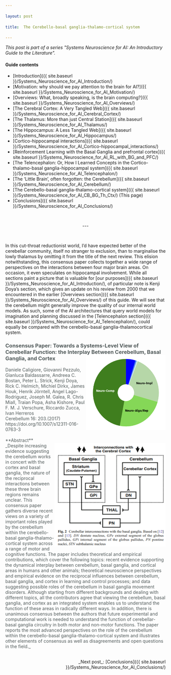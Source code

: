 ```yaml
---

layout: post

title:  The Cerebello-basal ganglia-thalamo-cortical system

---
```


_This post is part of a series "Systems Neuroscience for AI: An Introductory Guide to the Literature"._

#### Guide contents
* [Introduction]({{ site.baseurl }}/Systems_Neuroscience_for_AI_Introduction/)
* [Motivation: why should we pay attention to the brain for AI?]({{ site.baseurl }}/Systems_Neuroscience_for_AI_Motivation/)
* [Overviews: What, broadly speaking, is the brain computing?]({{ site.baseurl }}/Systems_Neuroscience_for_AI_Overviews/)
* [The Cerebral Cortex: A Very Tangled Web]({{ site.baseurl }}/Systems_Neuroscience_for_AI_Cerebral_Cortex/)
* [The Thalamus: More than just Central Station]({{ site.baseurl }}/Systems_Neuroscience_for_AI_Thalamus/)
* [The Hippocampus: A Less Tangled Web]({{ site.baseurl }}/Systems_Neuroscience_for_AI_Hippocampus/)
* [Cortico-hippocampal interactions]({{ site.baseurl }}/Systems_Neuroscience_for_AI_Cortico-hippocampal_interactions/)
* [Reinforcement Learning with the Basal Ganglia and prefrontal cortex]({{ site.baseurl }}/Systems_Neuroscience_for_AI_RL_with_BG_and_PFC/)
* [The Telencephalon: Or, How I Learned Concepts in the Cortico-thalamo-basal ganglia-hippocampal system]({{ site.baseurl }}/Systems_Neuroscience_for_AI_Telencephalon/)
* [The ‘Little Brain’, often forgotten: the Cerebellum]({{ site.baseurl }}/Systems_Neuroscience_for_AI_Cerebellum/)
* [The Cerebello-basal ganglia-thalamo-cortical system]({{ site.baseurl }}/Systems_Neuroscience_for_AI_CB_BG_Th_Ctx/) (This page)
* [Conclusions]({{ site.baseurl }}/Systems_Neuroscience_for_AI_Conclusions/)

<br>
<p markdown='1' style="text-align:center">---</p>
<br>

In this cut-throat reductionist world, I’d have expected better of the cerebellar community, itself no stranger to exclusion, than to marginalise the lowly thalamus by omitting it from the title of the next review. This elision notwithstanding, this consensus paper collects together a wide range of perspectives on the interactions between four major brain areas. On occasion, it even speculates on hippocampal involvement. While all sections paint a picture that is valuable for [our purposes]({{ site.baseurl }}/Systems_Neuroscience_for_AI_Introduction/), of particular note is Kenji Doya’s section, which gives an update on his review from 2000 that we encountered in the earlier [Overviews section]({{ site.baseurl }}/Systems_Neuroscience_for_AI_Overviews/) of this guide. We will see that the cerebellum might generally improve the quality of our internal world models. As such, some of the AI architectures that query world models for imagination and planning discussed in the [Telencephalon section]({{ site.baseurl }}/Systems_Neuroscience_for_AI_Telencephalon/), could equally be compared with the cerebello-basal ganglia-thalamocortical system. 

<h3 markdown='1' style="color:#515A5A">
Consensus Paper: Towards a Systems-Level View of Cerebellar Function: the Interplay Between Cerebellum, Basal Ganglia, and Cortex
<img align="right" width="250" height="235" src="../images/sysneuroai_images/cagliore.png">
</h3>
<p markdown='1' style="color:#515A5A">
Daniele Caligiore, Giovanni Pezzulo, Gianluca Baldassarre, Andreea C. Bostan, Peter L. Strick, Kenji Doya, Rick C. Helmich, Michiel Dirkx, James Houk, Henrik Jörntell, Angel Lago-Rodriguez, Joseph M. Galea, R. Chris Miall, Traian Popa, Asha Kishore, Paul F. M. J. Verschure, Riccardo Zucca, Ivan Herreros<br>
Cerebellum 16: 203.(2017) <br>
https://doi.org/10.1007/s12311-016-0763-3<br>
<br>
**Abstract**<br>
<img align="right" width="350" height="325" src="../images/sysneuroai_images/cagliore_pic.png">
_Despite increasing evidence suggesting the cerebellum works in concert with the cortex and basal ganglia, the nature of the reciprocal interactions between these three brain regions remains unclear. This consensus paper gathers diverse recent views on a variety of important roles played by the cerebellum within the cerebello-basal ganglia-thalamo-cortical system across a range of motor and cognitive functions. The paper includes theoretical and empirical contributions, which cover the following topics: recent evidence supporting the dynamical interplay between cerebellum, basal ganglia, and cortical areas in humans and other animals; theoretical neuroscience perspectives and empirical evidence on the reciprocal influences between cerebellum, basal ganglia, and cortex in learning and control processes; and data suggesting possible roles of the cerebellum in basal ganglia movement disorders. Although starting from different backgrounds and dealing with different topics, all the contributors agree that viewing the cerebellum, basal ganglia, and cortex as an integrated system enables us to understand the function of these areas in radically different ways. In addition, there is unanimous consensus between the authors that future experimental and computational work is needed to understand the function of cerebellar-basal ganglia circuitry in both motor and non-motor functions. The paper reports the most advanced perspectives on the role of the cerebellum within the cerebello-basal ganglia-thalamo-cortical system and illustrates other elements of consensus as well as disagreements and open questions in the field._ <br><br>

</p>

<p markdown='1' style="text-align:right">_Next post_: [Conclusions]({{ site.baseurl }}/Systems_Neuroscience_for_AI_Conclusions/)</p>
